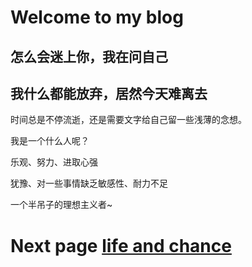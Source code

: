 # Welcome to my blog

## 怎么会迷上你，我在问自己

## 我什么都能放弃，居然今天难离去

时间总是不停流逝，还是需要文字给自己留一些浅薄的念想。

我是一个什么人呢？

乐观、努力、进取心强

犹豫、对一些事情缺乏敏感性、耐力不足

一个半吊子的理想主义者~

# Next page [life and chance](https://github.com/xiaomuhou/xiaomuhou.github.io/blob/master/life.md) 
